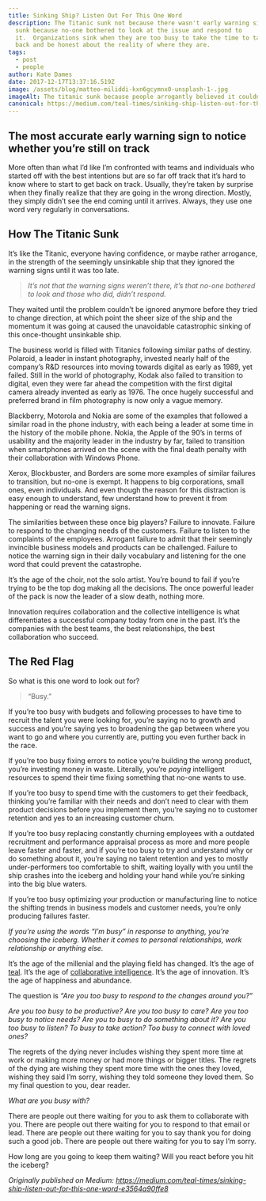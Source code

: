 ```yaml
---
title: Sinking Ship? Listen Out For This One Word
description: The Titanic sunk not because there wasn't early warning signs.  It
  sunk because no-one bothered to look at the issue and respond to
  it.  Organizations sink when they are too busy to take the time to take a step
  back and be honest about the reality of where they are.
tags:
  - post
  - people
author: Kate Dames
date: 2017-12-17T13:37:16.519Z
image: /assets/blog/matteo-miliddi-kxn6gcymnx0-unsplash-1-.jpg
imageAlt: The titanic sunk because people arrogantly believed it couldn't sink.
canonical: https://medium.com/teal-times/sinking-ship-listen-out-for-this-one-word-e3564a90ffe8
---
```

## The most accurate early warning sign to notice whether you’re still on track

More often than what I’d like I’m confronted with teams and individuals who started off with the best intentions but are so far off track that it’s hard to know where to start to get back on track. Usually, they’re taken by surprise when they finally realize that they are going in the wrong direction. Mostly, they simply didn’t see the end coming until it arrives. Always, they use one word very regularly in conversations.

## How The Titanic Sunk

It’s like the Titanic, everyone having confidence, or maybe rather arrogance, in the strength of the seemingly unsinkable ship that they ignored the warning signs until it was too late.

> *It’s not that the warning signs weren’t there, it’s that no-one bothered to look and those who did, didn’t respond.*

They waited until the problem couldn’t be ignored anymore before they tried to change direction, at which point the sheer size of the ship and the momentum it was going at caused the unavoidable catastrophic sinking of this once-thought unsinkable ship.

The business world is filled with Titanics following similar paths of destiny. Polaroid, a leader in instant photography, invested nearly half of the company’s R&D resources into moving towards digital as early as 1989, yet failed. Still in the world of photography, Kodak also failed to transition to digital, even they were far ahead the competition with the first digital camera already invented as early as 1976. The once hugely successful and preferred brand in film photography is now only a vague memory.

Blackberry, Motorola and Nokia are some of the examples that followed a similar road in the phone industry, with each being a leader at some time in the history of the mobile phone. Nokia, the Apple of the 90’s in terms of usability and the majority leader in the industry by far, failed to transition when smartphones arrived on the scene with the final death penalty with their collaboration with Windows Phone.

Xerox, Blockbuster, and Borders are some more examples of similar failures to transition, but no-one is exempt. It happens to big corporations, small ones, even individuals. And even though the reason for this distraction is easy enough to understand, few understand how to prevent it from happening or read the warning signs.

The similarities between these once big players? Failure to innovate. Failure to respond to the changing needs of the customers. Failure to listen to the complaints of the employees. Arrogant failure to admit that their seemingly invincible business models and products can be challenged. Failure to notice the warning sign in their daily vocabulary and listening for the one word that could prevent the catastrophe.

It’s the age of the choir, not the solo artist. You’re bound to fail if you’re trying to be the top dog making all the decisions. The once powerful leader of the pack is now the leader of a slow death, nothing more.

Innovation requires collaboration and the collective intelligence is what differentiates a successful company today from one in the past. It’s the companies with the best teams, the best relationships, the best collaboration who succeed.

## The Red Flag

So what is this one word to look out for?

> “Busy.”

If you’re too busy with budgets and following processes to have time to recruit the talent you were looking for, you’re saying no to growth and success and you’re saying yes to broadening the gap between where you want to go and where you currently are, putting you even further back in the race.

If you’re too busy fixing errors to notice you’re building the wrong product, you’re investing money in waste. Literally, you’re *paying* intelligent resources to spend their time fixing something that no-one wants to use.

If you’re too busy to spend time with the customers to get their feedback, thinking you’re familiar with their needs and don’t need to clear with them product decisions before you implement them, you’re saying no to customer retention and yes to an increasing customer churn.

If you’re too busy replacing constantly churning employees with a outdated recruitment and performance appraisal process as more and more people leave faster and faster, and if you’re too busy to try and understand why or do something about it, you’re saying no talent retention and yes to mostly under-performers too comfortable to shift, waiting loyally with you until the ship crashes into the iceberg and holding your hand while you’re sinking into the big blue waters.

If you’re too busy optimizing your production or manufacturing line to notice the shifting trends in business models and customer needs, you’re only producing failures faster.

*If you’re using the words “I’m busy” in response to anything, you’re choosing the iceberg. Whether it comes to personal relationships, work relationship or anything else.*

It’s the age of the millenial and the playing field has changed. It’s the age of [teal](https://medium.com/@funficient/a-teal-manifesto-68347d90957). It’s the age of [collaborative intelligence](https://www.microsoft.com/en-us/research/video/collaborative-intelligence-thinking-with-people-who-think-differently/). It’s the age of innovation. It’s the age of happiness and abundance.

The question is *“Are you too busy to respond to the changes around you?”*

*Are you too busy to be productive? Are you too busy to care? Are you too busy to notice needs? Are you to busy to do something about it? Are you too busy to listen? To busy to take action? Too busy to connect with loved ones?*

The regrets of the dying never includes wishing they spent more time at work or making more money or had more things or bigger titles. The regrets of the dying are wishing they spent more time with the ones they loved, wishing they said I’m sorry, wishing they told someone they loved them. So my final question to you, dear reader.

*What are you busy with?*

There are people out there waiting for you to ask them to collaborate with you. There are people out there waiting for you to respond to that email or lead. There are people out there waiting for you to say thank you for doing such a good job. There are people out there waiting for you to say I’m sorry.

How long are you going to keep them waiting? Will you react before you hit the iceberg?





*Originally published on Medium: https://medium.com/teal-times/sinking-ship-listen-out-for-this-one-word-e3564a90ffe8*